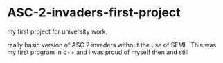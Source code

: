 # ASC-2-invaders-first-project
my first project for university work.

really basic version of ASC 2 invaders without the use of SFML.
This was my first program in c++ and i was proud of myself then and still
